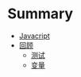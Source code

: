 # Summary

* [Javacript](README.md)
* [回顾](hui-gu.md)
  * [测试](hui-gu/ce-shi.md)
  * [变量](hui-gu/bian-liang.md)

